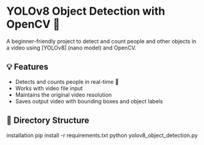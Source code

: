 # YOLOv8 Object Detection with OpenCV 🎯

A beginner-friendly project to detect and count people and other objects in a video using [YOLOv8]  (nano model) and OpenCV.

## 💡 Features

- Detects and counts people in real-time 🧍
- Works with video file input
- Maintains the original video resolution
- Saves output video with bounding boxes and object labels

## 📂 Directory Structure

installation
pip install -r requirements.txt
python yolov8_object_detection.py
